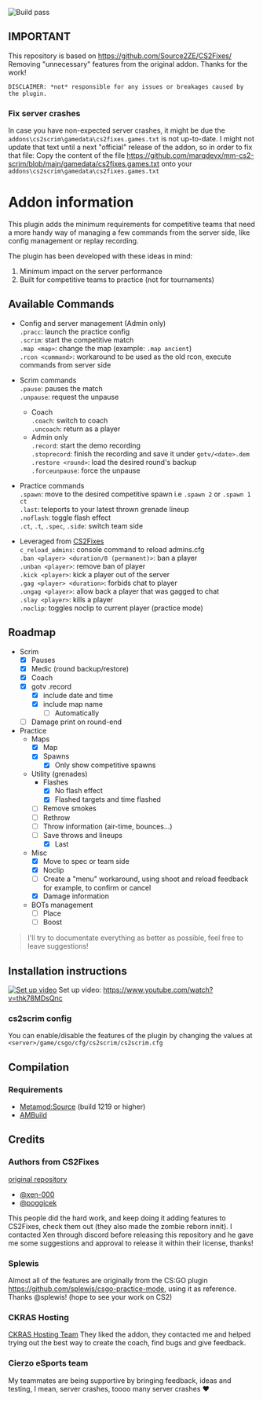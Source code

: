 ![Build pass](https://github.com/marqdevx/mm-cs2-scrim/actions/workflows/compile-metamod-addon.yaml/badge.svg)

## IMPORTANT
This repository is based on https://github.com/Source2ZE/CS2Fixes/
Removing "unnecessary" features from the original addon.
Thanks for the work!

```
DISCLAIMER: *not* responsible for any issues or breakages caused by the plugin. 
```

### Fix server crashes
In case you have non-expected server crashes, it might be due the `addons\cs2scrim\gamedata\cs2fixes.games.txt` is not up-to-date.
I might not update that text until a next "official" release of the addon, so in order to fix that file:
Copy the content of the file https://github.com/marqdevx/mm-cs2-scrim/blob/main/gamedata/cs2fixes.games.txt onto your `addons\cs2scrim\gamedata\cs2fixes.games.txt`

# Addon information
This plugin adds the minimum requirements for competitive teams that need a more handy way of managing a few commands from the server side, like config management or replay recording.

The plugin has been developed with these ideas in mind:
1. Minimum impact on the server performance
2. Built for competitive teams to practice (not for tournaments)

## Available Commands

* Config and server management (Admin only)  
  `.pracc`: launch the practice config  
  `.scrim`: start the competitive match  
  `.map <map>`: change the map (example: `.map ancient`)  
  `.rcon <command>`: workaround to be used as the old rcon, execute commands from server side

* Scrim commands  
  `.pause`: pauses the match  
  `.unpause`: request the unpause  
  * Coach  
    `.coach`: switch to coach  
    `.uncoach`: return as a player  
  * Admin only  
    `.record`: start the demo recording  
    `.stoprecord`: finish the recording and save it under `gotv/<date>.dem`  
    `.restore <round>`: load the desired round's backup  
    `.forceunpause`: force the unpause  

* Practice commands  
    `.spawn`: move to the desired competitive spawn i.e `.spawn 2` or `.spawn 1 ct`  
    `.last`: teleports to your latest thrown grenade lineup  
    `.noflash`: toggle flash effect  
    `.ct`, `.t`, `.spec`, `.side`: switch team side  

* Leveraged from [CS2Fixes](https://github.com/Source2ZE/CS2Fixes/)  
  `c_reload_admins`: console command to reload admins.cfg  
  `.ban <player> <duration/0 (permanent)>`: ban a player  
  `.unban <player>`: remove ban of player  
  `.kick <player>`: kick a player out of the server  
  `.gag <player> <duration>`: forbids chat to player  
  `.ungag <player>`: allow back a player that was gagged to chat  
  `.slay <player>`: kills a player  
  `.noclip`: toggles noclip to current player (practice mode)  

## Roadmap
- Scrim
  - [X] Pauses
  - [X] Medic (round backup/restore)
  - [X] Coach
  - [X] gotv .record
    - [X] include date and time
    - [X] include map name
      - [ ] Automatically
  - [ ] Damage print on round-end
- Practice
  - Maps
    - [X] Map
    - [X] Spawns
      - [X] Only show competitive spawns
  - Utility (grenades)
    - Flashes
      - [X] No flash effect
      - [X] Flashed targets and time flashed
    - [ ] Remove smokes
    - [ ] Rethrow
    - [ ] Throw information (air-time, bounces...)
    - [ ] Save throws and lineups
      - [X] Last
  - Misc
    - [X] Move to spec or team side
    - [X] Noclip
    - [ ] Create a "menu" workaround, using shoot and reload feedback for example, to confirm or cancel
    - [X] Damage information
  - BOTs management
      - [ ] Place
      - [ ] Boost

> I'll try to documentate everything as better as possible, feel free to leave suggestions!


## Installation instructions

[![Set up video](https://img.youtube.com/vi/thk78MDsQnc/0.jpg)]([https://www.youtube.com/watch?v=YOUTUBE_VIDEO_ID_HERE](https://www.youtube.com/watch?v=thk78MDsQnc))  
Set up video: https://www.youtube.com/watch?v=thk78MDsQnc

### cs2scrim config
You can enable/disable the features of the plugin by changing the values at `<server>/game/csgo/cfg/cs2scrim/cs2scrim.cfg`

## Compilation

### Requirements

- [Metamod:Source](https://www.sourcemm.net/downloads.php/?branch=master) (build 1219 or higher)
- [AMBuild](https://wiki.alliedmods.net/Ambuild)

## Credits

### Authors from CS2Fixes
[original repository](https://github.com/Source2ZE/CS2Fixes/)
- [@xen-000](https://github.com/xen-000)
- [@poggicek](https://github.com/poggicek)

This people did the hard work, and keep doing it adding features to CS2Fixes, check them out (they also made the zombie reborn innit).
I contacted Xen through discord before releasing this repository and he gave me some suggestions and approval to release it within their license, thanks!

### Splewis
Almost all of the features are originally from the CS:GO plugin https://github.com/splewis/csgo-practice-mode, using it as reference. Thanks @splewis! (hope to see your work on CS2)

### CKRAS Hosting
[CKRAS Hosting Team](https://www.ckras.com/en) They liked the addon, they contacted me and helped trying out the best way to create the coach, find bugs and give feedback.

### Cierzo eSports team
My teammates are being supportive by bringing feedback, ideas and testing, I mean, server crashes, toooo many server crashes ♥